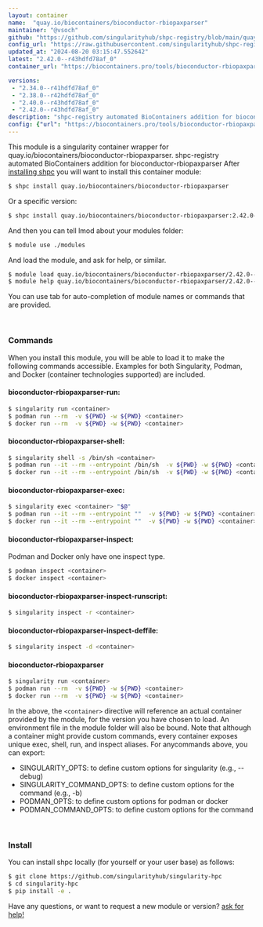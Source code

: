 ```yaml
---
layout: container
name:  "quay.io/biocontainers/bioconductor-rbiopaxparser"
maintainer: "@vsoch"
github: "https://github.com/singularityhub/shpc-registry/blob/main/quay.io/biocontainers/bioconductor-rbiopaxparser/container.yaml"
config_url: "https://raw.githubusercontent.com/singularityhub/shpc-registry/main/quay.io/biocontainers/bioconductor-rbiopaxparser/container.yaml"
updated_at: "2024-08-20 03:15:47.552642"
latest: "2.42.0--r43hdfd78af_0"
container_url: "https://biocontainers.pro/tools/bioconductor-rbiopaxparser"

versions:
 - "2.34.0--r41hdfd78af_0"
 - "2.38.0--r42hdfd78af_0"
 - "2.40.0--r43hdfd78af_0"
 - "2.42.0--r43hdfd78af_0"
description: "shpc-registry automated BioContainers addition for bioconductor-rbiopaxparser"
config: {"url": "https://biocontainers.pro/tools/bioconductor-rbiopaxparser", "maintainer": "@vsoch", "description": "shpc-registry automated BioContainers addition for bioconductor-rbiopaxparser", "latest": {"2.42.0--r43hdfd78af_0": "sha256:196a37cc4cbc4a7112bffc9ab1f04777d387db149e345dfdc35833faae18b2f7"}, "tags": {"2.34.0--r41hdfd78af_0": "sha256:26d4caad7dad9b5cf8686b7e425ac58b8591f64a4d860b17bf4acf22aea137cf", "2.38.0--r42hdfd78af_0": "sha256:2ebcfbcb6d66f90a3bdffd7f0b0ac6e72f5ee576a626d03a990dafc2f7cc8e68", "2.40.0--r43hdfd78af_0": "sha256:93d56c5fb8025ea413d0c8f90fb93effe6dc1d0104b4ca18d3b0c06769f2e055", "2.42.0--r43hdfd78af_0": "sha256:196a37cc4cbc4a7112bffc9ab1f04777d387db149e345dfdc35833faae18b2f7"}, "docker": "quay.io/biocontainers/bioconductor-rbiopaxparser"}
---
```


This module is a singularity container wrapper for quay.io/biocontainers/bioconductor-rbiopaxparser.
shpc-registry automated BioContainers addition for bioconductor-rbiopaxparser
After [installing shpc](#install) you will want to install this container module:


```bash
$ shpc install quay.io/biocontainers/bioconductor-rbiopaxparser
```

Or a specific version:

```bash
$ shpc install quay.io/biocontainers/bioconductor-rbiopaxparser:2.42.0--r43hdfd78af_0
```

And then you can tell lmod about your modules folder:

```bash
$ module use ./modules
```

And load the module, and ask for help, or similar.

```bash
$ module load quay.io/biocontainers/bioconductor-rbiopaxparser/2.42.0--r43hdfd78af_0
$ module help quay.io/biocontainers/bioconductor-rbiopaxparser/2.42.0--r43hdfd78af_0
```

You can use tab for auto-completion of module names or commands that are provided.

<br>

### Commands

When you install this module, you will be able to load it to make the following commands accessible.
Examples for both Singularity, Podman, and Docker (container technologies supported) are included.

#### bioconductor-rbiopaxparser-run:

```bash
$ singularity run <container>
$ podman run --rm  -v ${PWD} -w ${PWD} <container>
$ docker run --rm  -v ${PWD} -w ${PWD} <container>
```

#### bioconductor-rbiopaxparser-shell:

```bash
$ singularity shell -s /bin/sh <container>
$ podman run --it --rm --entrypoint /bin/sh  -v ${PWD} -w ${PWD} <container>
$ docker run --it --rm --entrypoint /bin/sh  -v ${PWD} -w ${PWD} <container>
```

#### bioconductor-rbiopaxparser-exec:

```bash
$ singularity exec <container> "$@"
$ podman run --it --rm --entrypoint ""  -v ${PWD} -w ${PWD} <container> "$@"
$ docker run --it --rm --entrypoint ""  -v ${PWD} -w ${PWD} <container> "$@"
```

#### bioconductor-rbiopaxparser-inspect:

Podman and Docker only have one inspect type.

```bash
$ podman inspect <container>
$ docker inspect <container>
```

#### bioconductor-rbiopaxparser-inspect-runscript:

```bash
$ singularity inspect -r <container>
```

#### bioconductor-rbiopaxparser-inspect-deffile:

```bash
$ singularity inspect -d <container>
```



#### bioconductor-rbiopaxparser

```bash
$ singularity run <container>
$ podman run --rm  -v ${PWD} -w ${PWD} <container>
$ docker run --rm  -v ${PWD} -w ${PWD} <container>
```


In the above, the `<container>` directive will reference an actual container provided
by the module, for the version you have chosen to load. An environment file in the
module folder will also be bound. Note that although a container
might provide custom commands, every container exposes unique exec, shell, run, and
inspect aliases. For anycommands above, you can export:

 - SINGULARITY_OPTS: to define custom options for singularity (e.g., --debug)
 - SINGULARITY_COMMAND_OPTS: to define custom options for the command (e.g., -b)
 - PODMAN_OPTS: to define custom options for podman or docker
 - PODMAN_COMMAND_OPTS: to define custom options for the command

<br>

### Install

You can install shpc locally (for yourself or your user base) as follows:

```bash
$ git clone https://github.com/singularityhub/singularity-hpc
$ cd singularity-hpc
$ pip install -e .
```

Have any questions, or want to request a new module or version? [ask for help!](https://github.com/singularityhub/singularity-hpc/issues)